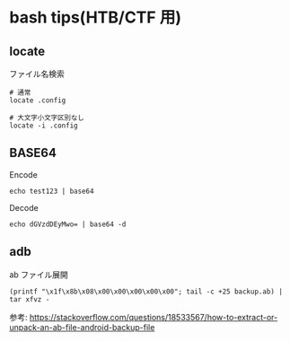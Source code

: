 # bash tips(HTB/CTF 用)

## locate

ファイル名検索

```
# 通常
locate .config

# 大文字小文字区別なし
locate -i .config
```

## BASE64

Encode

```
echo test123 | base64
```

Decode

```
echo dGVzdDEyMwo= | base64 -d
```

## adb

ab ファイル展開

```
(printf "\x1f\x8b\x08\x00\x00\x00\x00\x00"; tail -c +25 backup.ab) | tar xfvz -
```

参考: https://stackoverflow.com/questions/18533567/how-to-extract-or-unpack-an-ab-file-android-backup-file
